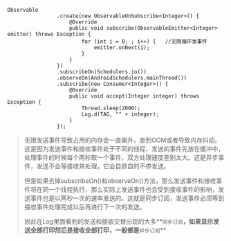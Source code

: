 ```
Observable
				.create(new ObservableOnSubscribe<Integer>() {
					@Override
					public void subscribe(ObservableEmitter<Integer> emitter) throws Exception {
						for (int i = 0; ; i++) {   //无限循环发事件                                              
							emitter.onNext(i);
						}
					}
				})
				.subscribeOn(Schedulers.io())
				.observeOn(AndroidSchedulers.mainThread())
				.subscribe(new Consumer<Integer>() {
					@Override
					public void accept(Integer integer) throws Exception {
						Thread.sleep(2000);
						Log.d(TAG, "" + integer);
					}
				});
```
> 无限发送事件导致占用的内存会一直飙升，直到OOM或者导致内存抖动。这是因为发送事件和接收事件处于不同的线程，发送的事件先放在缓冲中，处理事件的时候每个两秒取一个事件，双方处理速度差别太大。这是异步事件，发送不会等接收并处理，它会自顾自的不停发送。
>
> 但是如果去掉subscribeOn()和observeOn()方法，那么发送事件和接收事件将在同一个线程执行，那么实际上发送事件也会受到接收事件的影响，发送事件也是以两秒一次的速率发送的。这就是同步订阅，发送事件必须等到接收事件处理完成以后再进行下一次的发送。
>
> 因此在Log里面看到的发送和接收交替出现的大多**`同步订阅`**，如果显示发送全部打印然后是接收全部打印，一般都是**`异步订阅`**

